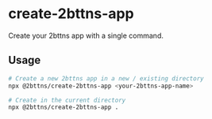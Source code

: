 # create-2bttns-app

Create your 2bttns app with a single command.

## Usage

```bash
# Create a new 2bttns app in a new / existing directory
npx @2bttns/create-2bttns-app <your-2bttns-app-name>

# Create in the current directory
npx @2bttns/create-2bttns-app .
```

